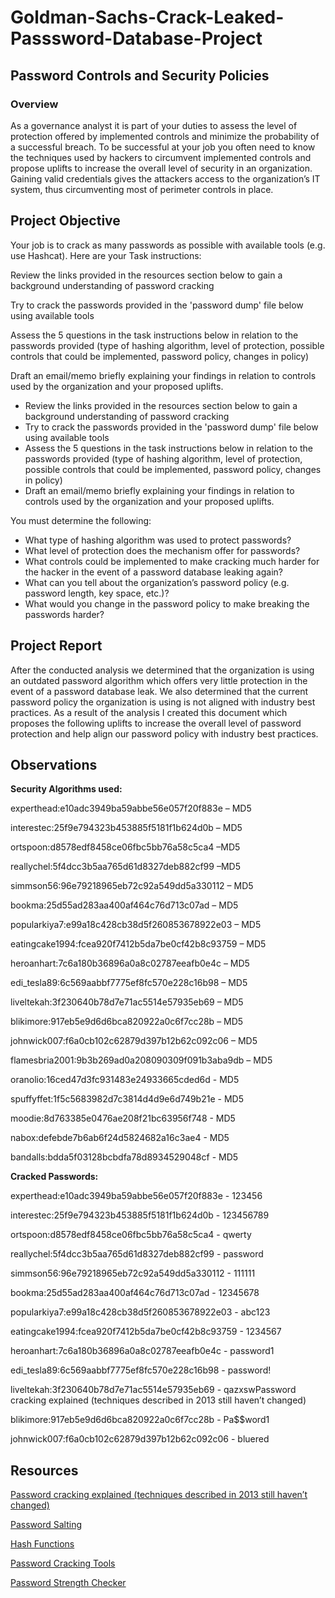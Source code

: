 # Goldman-Sachs-Crack-Leaked-Passsword-Database-Project

<h2>Password Controls and Security Policies</h2>

<h3>Overview</h3>

As a governance analyst it is part of your duties to assess the level of protection offered by implemented controls and minimize the probability of a successful breach. To be successful at your job you often need to know the techniques used by hackers to circumvent implemented controls and propose uplifts to increase the overall level of security in an organization. Gaining valid credentials gives the attackers access to the organization’s IT system, thus circumventing most of perimeter controls in place.

<h2>Project Objective</h2>

Your job is to crack as many passwords as possible with available tools (e.g. use Hashcat). Here are your Task instructions:

Review the links provided in the resources section below to gain a background understanding of password cracking

Try to crack the passwords provided in the 'password dump' file below using available tools

Assess the 5 questions in the task instructions below in relation to the passwords provided (type of hashing algorithm, level of protection, possible controls that could be implemented, password policy, changes in policy)

Draft an email/memo briefly explaining your findings in relation to controls used by the organization and your proposed uplifts.

<ul>
  <li>Review the links provided in the resources section below to gain a background understanding of password cracking</li>
  <li>Try to crack the passwords provided in the 'password dump' file below using available tools
</li>
  <li>Assess the 5 questions in the task instructions below in relation to the passwords provided (type of hashing algorithm, level of protection, possible controls that could be implemented, password policy, changes in policy)</li>
  <li>Draft an email/memo briefly explaining your findings in relation to controls used by the organization and your proposed uplifts.</li>
</ul>

You must determine the following:

<ul>
  <li>What type of hashing algorithm was used to protect passwords?</li>

  <li>What level of protection does the mechanism offer for passwords?</li>

  <li>What controls could be implemented to make cracking much harder for the hacker in the event of a password database leaking again?</li>

  <li>What can you tell about the organization’s password policy (e.g. password length, key space, etc.)?</li>

  <li>What would you change in the password policy to make breaking the passwords harder?</li>
</ul>

<h2>Project Report</h2>

After the conducted analysis we determined that the organization is using an outdated password algorithm which offers very little protection in the event of a password database leak. We also determined that the current password policy the organization is using is not aligned with industry best practices. As a result of the analysis I created this document which proposes the following uplifts to increase the overall level of password protection and help align our password policy with industry best practices.

<h2>Observations</h2>

<b>Security Algorithms used:</b>

experthead:e10adc3949ba59abbe56e057f20f883e – MD5

interestec:25f9e794323b453885f5181f1b624d0b – MD5

ortspoon:d8578edf8458ce06fbc5bb76a58c5ca4 –MD5

reallychel:5f4dcc3b5aa765d61d8327deb882cf99 –MD5

simmson56:96e79218965eb72c92a549dd5a330112 – MD5

bookma:25d55ad283aa400af464c76d713c07ad – MD5 

popularkiya7:e99a18c428cb38d5f260853678922e03 – MD5

eatingcake1994:fcea920f7412b5da7be0cf42b8c93759 – MD5

heroanhart:7c6a180b36896a0a8c02787eeafb0e4c – MD5

edi_tesla89:6c569aabbf7775ef8fc570e228c16b98 – MD5

liveltekah:3f230640b78d7e71ac5514e57935eb69 – MD5

blikimore:917eb5e9d6d6bca820922a0c6f7cc28b – MD5

johnwick007:f6a0cb102c62879d397b12b62c092c06 – MD5

flamesbria2001:9b3b269ad0a208090309f091b3aba9db – MD5

oranolio:16ced47d3fc931483e24933665cded6d - MD5

spuffyffet:1f5c5683982d7c3814d4d9e6d749b21e - MD5

moodie:8d763385e0476ae208f21bc63956f748 - MD5

nabox:defebde7b6ab6f24d5824682a16c3ae4 - MD5

bandalls:bdda5f03128bcbdfa78d8934529048cf - MD5

<b>Cracked Passwords:</b>

experthead:e10adc3949ba59abbe56e057f20f883e - 123456

interestec:25f9e794323b453885f5181f1b624d0b - 123456789

ortspoon:d8578edf8458ce06fbc5bb76a58c5ca4 - qwerty

reallychel:5f4dcc3b5aa765d61d8327deb882cf99 - password

simmson56:96e79218965eb72c92a549dd5a330112 - 111111

bookma:25d55ad283aa400af464c76d713c07ad - 12345678

popularkiya7:e99a18c428cb38d5f260853678922e03 - abc123

eatingcake1994:fcea920f7412b5da7be0cf42b8c93759 - 1234567

heroanhart:7c6a180b36896a0a8c02787eeafb0e4c - password1

edi_tesla89:6c569aabbf7775ef8fc570e228c16b98 - password!

liveltekah:3f230640b78d7e71ac5514e57935eb69 - qazxswPassword cracking explained (techniques described in 2013 still haven’t changed)

blikimore:917eb5e9d6d6bca820922a0c6f7cc28b - Pa$$word1

johnwick007:f6a0cb102c62879d397b12b62c092c06 - bluered

<h2>Resources</h2>

<a href="https://arstechnica.com/information-technology/2013/05/how-crackers-make-minced-meat-out-of-your-passwords">Password cracking explained (techniques described in 2013 still haven’t changed)</a>

<a href="https://en.wikipedia.org/wiki/Salt_(cryptography)">Password Salting</a>

<a href="https://en.wikipedia.org/wiki/Cryptographic_hash_function">Hash Functions</a>

<a href="https://en.wikipedia.org/wiki/Password_cracking#Software">Password Cracking Tools</a>

<a href="https://howsecureismypassword.net/">Password Strength Checker</a>
